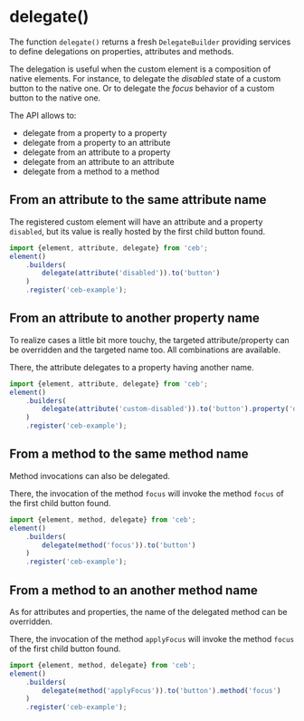 # delegate()

The function `delegate()` returns a fresh `DelegateBuilder` providing services to define delegations on properties, attributes and methods.

The delegation is useful when the custom element is a composition of native elements.
For instance, to delegate the _disabled_ state of a custom button to the native one.
Or to delegate the _focus_ behavior of a custom button to the native one.

The API allows to:

- delegate from a property to a property
- delegate from a property to an attribute
- delegate from an attribute to a property
- delegate from an attribute to an attribute
- delegate from a method to a method

## From an attribute to the same attribute name

The registered custom element will have an attribute and a property `disabled`,
but its value is really hosted by the first child button found.

```javascript
import {element, attribute, delegate} from 'ceb';
element()
    .builders(
        delegate(attribute('disabled')).to('button')
    )
    .register('ceb-example');
```

## From an attribute to another property name

To realize cases a little bit more touchy, the targeted attribute/property can be overridden and the targeted name too. 
All combinations are available.

There, the attribute delegates to a property having another name.

```javascript
import {element, attribute, delegate} from 'ceb';
element()
    .builders(
        delegate(attribute('custom-disabled')).to('button').property('disabled')
    )
    .register('ceb-example');
```

## From a method to the same method name

Method invocations can also be delegated. 

There, the invocation of the method `focus` will invoke the method `focus` of the first child button found.

```javascript
import {element, method, delegate} from 'ceb';
element()
    .builders(
        delegate(method('focus')).to('button')
    )
    .register('ceb-example');
```

## From a method to an another method name

As for attributes and properties, the name of the delegated method can be overridden. 

There, the invocation of the method `applyFocus` will invoke the method `focus` of the first child button found.

```javascript
import {element, method, delegate} from 'ceb';
element()
    .builders(
        delegate(method('applyFocus')).to('button').method('focus')
    )
    .register('ceb-example');
```
